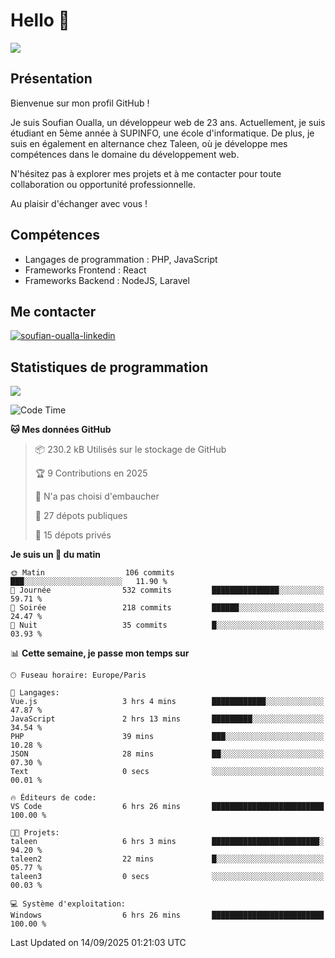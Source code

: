 # Hello 👋

![](https://komarev.com/ghpvc/?username=OSoufian&color=1a1b27)

## Présentation

Bienvenue sur mon profil GitHub !

Je suis Soufian Oualla, un développeur web de 23 ans. Actuellement, je suis étudiant en 5ème année à SUPINFO, une école d'informatique. De plus, je suis en également en alternance chez Taleen, où je développe mes compétences dans le domaine du développement web.

N'hésitez pas à explorer mes projets et à me contacter pour toute collaboration ou opportunité professionnelle.

Au plaisir d'échanger avec vous !

## Compétences

- Langages de programmation : PHP, JavaScript
- Frameworks Frontend : React
- Frameworks Backend : NodeJS, Laravel

## Me contacter

<p>
<a href="https://www.linkedin.com/in/soufian-oualla/" target="_blank"><img align="center" src="https://img.shields.io/badge/-LinkedIn-0077B5?style=for-the-badge&logo=Linkedin&logoColor=white" alt="soufian-oualla-linkedin"/></a>

## Statistiques de programmation

<a href="https://github-readme-stats.vercel.app/api/top-langs/?username=OSoufian&layout=compact">
  <img align="center" src="https://github-readme-stats.vercel.app/api/top-langs/?username=OSoufian&layout=compact"/>
</a>

<br />

<!--START_SECTION:waka-->
![Code Time](http://img.shields.io/badge/Code%20Time-561%20hrs%2046%20mins-blue)

**🐱 Mes données GitHub** 

> 📦 230.2 kB Utilisés sur le stockage de GitHub 
 > 
> 🏆 9 Contributions en 2025
 > 
> 🚫 N'a pas choisi d'embaucher
 > 
> 📜 27 dépots publiques 
 > 
> 🔑 15 dépots privés 
 > 
**Je suis un 🐤 du matin** 

```text
🌞 Matin                  106 commits         ███░░░░░░░░░░░░░░░░░░░░░░   11.90 % 
🌆 Journée                532 commits         ███████████████░░░░░░░░░░   59.71 % 
🌃 Soirée                 218 commits         ██████░░░░░░░░░░░░░░░░░░░   24.47 % 
🌙 Nuit                   35 commits          █░░░░░░░░░░░░░░░░░░░░░░░░   03.93 % 
```


📊 **Cette semaine, je passe mon temps sur** 

```text
🕑︎ Fuseau horaire: Europe/Paris

💬 Langages: 
Vue.js                   3 hrs 4 mins        ████████████░░░░░░░░░░░░░   47.87 % 
JavaScript               2 hrs 13 mins       █████████░░░░░░░░░░░░░░░░   34.54 % 
PHP                      39 mins             ███░░░░░░░░░░░░░░░░░░░░░░   10.28 % 
JSON                     28 mins             ██░░░░░░░░░░░░░░░░░░░░░░░   07.30 % 
Text                     0 secs              ░░░░░░░░░░░░░░░░░░░░░░░░░   00.01 % 

🔥 Éditeurs de code: 
VS Code                  6 hrs 26 mins       █████████████████████████   100.00 % 

🐱‍💻 Projets: 
taleen                   6 hrs 3 mins        ████████████████████████░   94.20 % 
taleen2                  22 mins             █░░░░░░░░░░░░░░░░░░░░░░░░   05.77 % 
taleen3                  0 secs              ░░░░░░░░░░░░░░░░░░░░░░░░░   00.03 % 

💻 Système d'exploitation: 
Windows                  6 hrs 26 mins       █████████████████████████   100.00 % 
```


 Last Updated on 14/09/2025 01:21:03 UTC
<!--END_SECTION:waka-->
